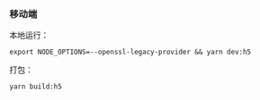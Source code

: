 ### 移动端

本地运行：
```
export NODE_OPTIONS=--openssl-legacy-provider && yarn dev:h5
```

打包：
```
yarn build:h5
```